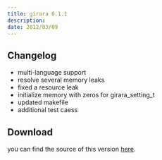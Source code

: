 ```yaml
---
title: girara 0.1.1
description:  
date: 2012/03/09
---
```


## Changelog

* multi-language support
* resolve several memory leaks
* fixed a resource leak
* initialize memory with zeros for girara_setting_t
* updated makefile
* additional test caess

## Download
you can find the source of this version [here](/projects/girara/download/).
